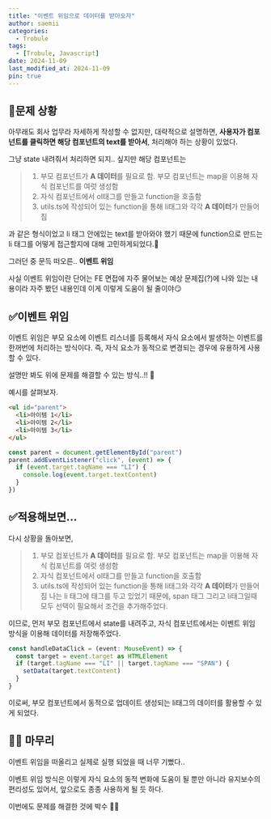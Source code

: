 ```yaml
---
title: "이벤트 위임으로 데이터를 받아오자"
author: saemii
categories:
  - Trobule
tags:
  - [Trobule, Javascript]
date: 2024-11-09
last_modified_at: 2024-11-09
pin: true
---
```


## 📌문제 상황

아무래도 회사 업무라 자세하게 작성할 수 없지만, 대략적으로 설명하면, **사용자가 컴포넌트를 클릭하면 해당 컴포넌트의 text를 받아서**, 처리해야 하는 상황이 있었다.

그냥 state 내려줘서 처리하면 되지.. 싶지만 해당 컴포넌트는

> 1. 부모 컴포넌트가 **A 데이터**를 필요로 함. 부모 컴포넌트는 map을 이용해 자식 컴포넌트를 여럿 생성함
> 2. 자식 컴포넌트에서 ol태그를 만들고 function을 호출함
> 3. utils.ts에 작성되어 있는 function을 통해 li태그와 각각 **A 데이터**가 만들어짐

과 같은 형식이었고 li 태그 안에있는 text를 받아와야 했기 때문에 function으로 만드는 li 태그를 어떻게 접근할지에 대해 고민하게되었다.🤔

그러던 중 문득 떠오른.. **이벤트 위임**

사실 이벤트 위임이란 단어는 FE 면접에 자주 물어보는 예상 문제집(?)에 나와 있는 내용이라 자주 봤던 내용인데 이게 이렇게 도움이 될 줄이야😏

## ✅이벤트 위임

이벤트 위임은 부모 요소에 이벤트 리스너를 등록해서 자식 요소에서 발생하는 이벤트를 한꺼번에 처리하는 방식이다. 즉, 자식 요소가 동적으로 변경되는 경우에 유용하게 사용할 수 있다.

설명만 봐도 위에 문제를 해결할 수 있는 방식..!! 🥹

예시를 살펴보자.

```html
<ul id="parent">
  <li>아이템 1</li>
  <li>아이템 2</li>
  <li>아이템 3</li>
</ul>
```

```javascript
const parent = document.getElementById("parent")
parent.addEventListener("click", (event) => {
  if (event.target.tagName === "LI") {
    console.log(event.target.textContent)
  }
})
```

## ✅적용해보면...

다시 상황을 돌아보면,

> 1. 부모 컴포넌트가 **A 데이터**를 필요로 함. 부모 컴포넌트는 map을 이용해 자식 컴포넌트를 여럿 생성함
> 2. 자식 컴포넌트에서 ol태그를 만들고 function을 호출함
> 3. utils.ts에 작성되어 있는 function을 통해 li태그와 각각 **A 데이터**가 만들어짐
>    나는 li 태그에 <span> 태그를 두고 있었기 때문에, span 태그 그리고 li태그일때 모두 선택이 필요해서 조건을 추가해주었다.

이므로, 먼저 부모 컴포넌트에서 state를 내려주고, 자식 컴포넌트에서는 이벤트 위임 방식을 이용해 데이터를 저장해주었다.

```typescript
const handleDataClick = (event: MouseEvent) => {
  const target = event.target as HTMLElement
  if (target.tagName === "LI" || target.tagName === "SPAN") {
    setData(target.textContent)
  }
}
```

이로써, 부모 컴포넌트에서 동적으로 업데이트 생성되는 li태그의 데이터를 활용할 수 있게 되었다.

## 🙋‍♀️ 마무리

이벤트 위임을 떠올리고 실제로 실행 되었을 때 너무 기뻤다..

이벤트 위임 방식은 이렇게 자식 요소의 동적 변화에 도움이 될 뿐만 아니라 유지보수의 편리성도 있어서, 앞으로도 종종 사용하게 될 듯 하다.

이번에도 문제를 해결한 것에 박수 👏👏
